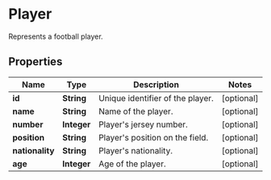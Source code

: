 

# Player

Represents a football player.

## Properties

| Name | Type | Description | Notes |
|------------ | ------------- | ------------- | -------------|
|**id** | **String** | Unique identifier of the player. |  [optional] |
|**name** | **String** | Name of the player. |  [optional] |
|**number** | **Integer** | Player&#39;s jersey number. |  [optional] |
|**position** | **String** | Player&#39;s position on the field. |  [optional] |
|**nationality** | **String** | Player&#39;s nationality. |  [optional] |
|**age** | **Integer** | Age of the player. |  [optional] |




